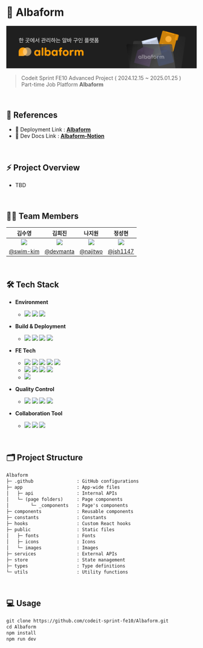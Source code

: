 # 👷 Albaform

<img src="./public/images/readme.png" alt="Albaform Banner"/>

> Codeit Sprint FE10 Advanced Project ( 2024.12.15 ~ 2025.01.25 )<br />
> Part-time Job Platform **Albaform**

<br />

## 📌 References

- 🔗 Deployment Link : [**Albaform**](https://codeit-fe10-albaform.vercel.app/)
- 🎇 Dev Docs Link : [**Albaform-Notion**](https://jsh-note.notion.site/Albaform-15577eb7f18580a5b54ae0d0836e7f0b)

<br />

## ⚡ Project Overview

- TBD

<br />

## 👩‍💻 Team Members

<div align="center">

|                                  김수영                                  |                                  김희진                                  |                                  나지원                                   |                                  정성현                                  |
| :----------------------------------------------------------------------: | :----------------------------------------------------------------------: | :-----------------------------------------------------------------------: | :----------------------------------------------------------------------: |
| <img src="https://avatars.githubusercontent.com/u/81215099" width="180"> | <img src="https://avatars.githubusercontent.com/u/77238424" width="180"> | <img src="https://avatars.githubusercontent.com/u/176969129" width="180"> | <img src="https://avatars.githubusercontent.com/u/81379968" width="180"> |
|                 [@swim-kim](https://github.com/swim-kim)                 |                 [@devmanta](https://github.com/devmanta)                 |                  [@najitwo](https://github.com/najitwo)                   |                  [@jsh1147](https://github.com/jsh1147)                  |

</div>

<br />

## 🛠 Tech Stack

- **Environment**

  - <img src="https://img.shields.io/badge/vscode-007ACC"/> <img src="https://img.shields.io/badge/git-F05032?logo=git&logoColor=white"/> <img src="https://img.shields.io/badge/github-181717?logo=github"/>

- **Build & Deployment**

  - <img src="https://img.shields.io/badge/npm-CB3837?logo=npm"/> <img src="https://img.shields.io/badge/next.js-000000?logo=next.js"/> <img src="https://img.shields.io/badge/vercel-000000?logo=vercel"/> <img src="https://img.shields.io/badge/aws-232F3E?logo=amazonwebservices"/>

- **FE Tech**

  - <img src="https://img.shields.io/badge/html-FF6F00?logo=html5&logoColor=white"/> <img src="https://img.shields.io/badge/css-0051FF?logo=css3"/> <img src="https://img.shields.io/badge/javascript-F7DF1E?logo=javascript&logoColor=black"/> <img src="https://img.shields.io/badge/typescript-3178C6?logo=typescript&logoColor=white"/> <img src="https://img.shields.io/badge/react-91E3FF?logo=react&logoColor=087EA4"/>
  - <img src="https://img.shields.io/badge/tailwindcss-38bdf8?logo=tailwindcss&logoColor=white"/> <img src="https://img.shields.io/badge/axios-5A29E4?logo=axios"/> <img src="https://img.shields.io/badge/tanstack_query-FF4154?logo=reactquery&logoColor=white"/> <img src="https://img.shields.io/badge/zustand-914A00"/>
  - <img src="https://img.shields.io/badge/react_hook_form-EC5990?logo=reacthookform&logoColor=white"/>

- **Quality Control**

  - <img src="https://img.shields.io/badge/prettier-2A3571?logo=prettier&logoColor=C4FFFD"/> <img src="https://img.shields.io/badge/eslint-4B32C3?logo=eslint&logoColor=white"/> <img src="https://img.shields.io/badge/gitmoji-FFD21E?logo=iconify&logoColor=black"/> <img src="https://img.shields.io/badge/github_action-181717?logo=github"/>

- **Collaboration Tool**

  - <img src="https://img.shields.io/badge/discord-5865F2?logo=discord&logoColor=white"/> <img src="https://img.shields.io/badge/notion-000000?logo=notion&logoColor=white"/> <img src="https://img.shields.io/badge/figma-1E1D76?logo=figma&logoColor=FF5C3B"/>

<br />

## 🗂️ Project Structure

```
Albaform
├─ .github                : GitHub configurations
├─ app                    : App-wide files
│   ├─ api                : Internal APIs
│   └─ (page folders)     : Page components
│        └─ _components   : Page's components
├─ components             : Reusable components
├─ constants              : Constants
├─ hooks                  : Custom React hooks
├─ public                 : Static files
│   ├─ fonts              : Fonts
│   ├─ icons              : Icons
│   └─ images             : Images
├─ services               : External APIs
├─ store                  : State management
├─ types                  : Type definitions
└─ utils                  : Utility functions
```

<br />

## 💻 Usage

```
git clone https://github.com/codeit-sprint-fe10/Albaform.git
cd Albaform
npm install
npm run dev
```

<br />
